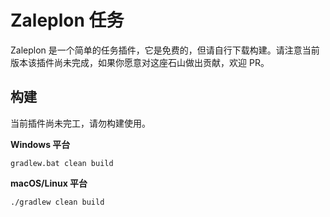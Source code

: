 # Zaleplon 任务

Zaleplon 是一个简单的任务插件，它是免费的，但请自行下载构建。请注意当前版本该插件尚未完成，如果你愿意对这座石山做出贡献，欢迎 PR。

## 构建

当前插件尚未完工，请勿构建使用。

**Windows 平台**
```shell
gradlew.bat clean build
```

**macOS/Linux 平台**
```shell
./gradlew clean build
```
